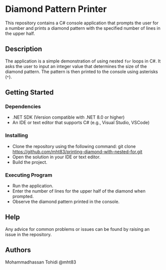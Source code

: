 # Diamond Pattern Printer

This repository contains a C# console application that prompts the user for a number and prints a diamond pattern with the specified number of lines in the upper half.

## Description

The application is a simple demonstration of using nested `for` loops in C#. It asks the user to input an integer value that determines the size of the diamond pattern. The pattern is then printed to the console using asterisks (`*`).

## Getting Started

### Dependencies

- .NET SDK (Version compatible with .NET 8.0 or higher)
- An IDE or text editor that supports C# (e.g., Visual Studio, VSCode)

### Installing

- Clone the repository using the following command:
git clone https://github.com/mht83/printing-diamond-with-nested-for.git
- Open the solution in your IDE or text editor.
- Build the project.

### Executing Program

- Run the application.
- Enter the number of lines for the upper half of the diamond when prompted.
- Observe the diamond pattern printed in the console.

## Help

Any advice for common problems or issues can be found by raising an issue in the repository.

## Authors

Mohammadhassan Tohidi @mht83
